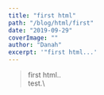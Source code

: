 ```yaml
---
title: "first html"
path: "/blog/html/first"
date: "2019-09-29"
coverImage: ""
author: "Danah"
excerpt: '"first html...'
---
```


> first html..\
> test.\

